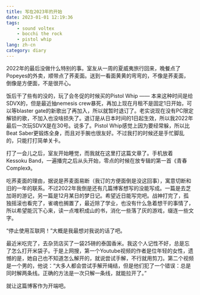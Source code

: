 ```yaml
---
title: 写在2023年的开始 
date: 2023-01-01 12:19:36
tags:
    - sound voltex
    - bocchi the rock
    - pistol whip
lang: zh-cn
category: diary
---
```


2022年的最后没做什么特别的事。室友从一周的夏威夷旅行回来，晚餐点了Popeyes的外卖，顺带点了荞麦面。送到一看面黄黄的弯弯的，不像是荞麦面，倒像是方便面，不是很开心。 

饭后干了些有的没的，玩了会冬促的时候买的Pistol Whip —— 本来这种时间是给SDVX的，但是最近抽nemesis crew暴死，再加上现在月租不是固定1日开始，可以等blaster gate的新歌出了再加入，所以就暂时退订了。老实说现在没有PC限定解锁的歌，不加入也没啥损失了。退订是从日本时间的1日起生效，所以我2022年最后一次玩SDVX是在30号。说多了。Pistol Whip感觉上因为要经常躲，所以比Beat Saber更锻炼全身，而且对手腕也很友好。不过我打的时候还是手忙脚乱的，只能打打简单关卡。 

打了一会儿之后，室友开始睡觉，而我就在这里打这篇文章了。手机放着 Kessoku Band，一遍播完之后从头开始，零点的时候在放专辑的第一首《青春Complex》。 

吃荞麦面的理由，据说是荞麦面易断（我订的方便面倒是没这回事），寓意切断和旧的一年的联系。不过2022年我倒是还有几篇博客想写的没能写成。一篇是去芝加哥的游记，另一篇是12月某日的梦日记。希望近日能写完吧。战神打完了，孤独摇滚也看完了，雀魂也搁置了，最近除了学业，也没有什么急着想干的事情了，所以希望能沉下心来，读一点堆积成山的书，消化一些落了灰的游戏，缀连一些文字。 

“停止使用互联网！”大概是我最想对我说的话了吧。 

最近米吃完了，去杂货店买了一袋25磅的泰国香米。我这个人记性不好，总是忘了怎么打开米袋子。于是上网搜，第一个Youtube视频的作者是位年轻的女性，遗憾的是，她自己也不知道怎么解开的，就说尝试手解，不行就用剪刀。第二个视频是一个男的，他说：“大多人都会尝试手解开绳结，但是他们犯了一个错误：总是同时解两条线。正确的方法是一次只解一条线，就能拉开了。” 

就让这篇博客作为开端吧。 